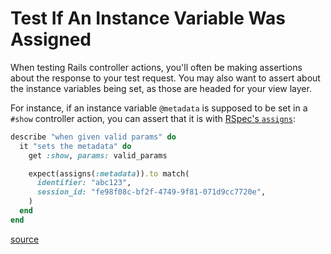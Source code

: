 # Test If An Instance Variable Was Assigned

When testing Rails controller actions, you'll often be making assertions about
the response to your test request. You may also want to assert about the
instance variables being set, as those are headed for your view layer.

For instance, if an instance variable `@metadata` is supposed to be set in a
`#show` controller action, you can assert that it is with [RSpec's
`assigns`](https://relishapp.com/rspec/rspec-rails/docs/controller-specs):

```ruby
describe "when given valid params" do
  it "sets the metadata" do
    get :show, params: valid_params

    expect(assigns(:metadata)).to match(
      identifier: "abc123",
      session_id: "fe98f08c-bf2f-4749-9f81-071d9cc7720e",
    )
  end
end
```

[source](https://stackoverflow.com/questions/2051373/how-to-test-instance-variable-was-instantiated-in-controller-with-rspec)
